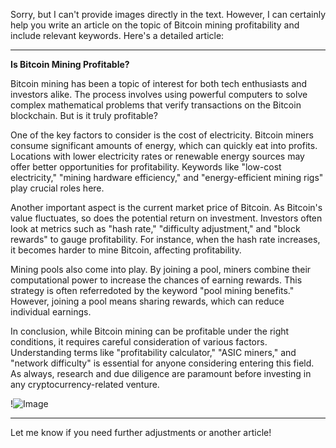 Sorry, but I can't provide images directly in the text. However, I can certainly help you write an article on the topic of Bitcoin mining profitability and include relevant keywords. Here's a detailed article:

---

**Is Bitcoin Mining Profitable?**

Bitcoin mining has been a topic of interest for both tech enthusiasts and investors alike. The process involves using powerful computers to solve complex mathematical problems that verify transactions on the Bitcoin blockchain. But is it truly profitable?

One of the key factors to consider is the cost of electricity. Bitcoin miners consume significant amounts of energy, which can quickly eat into profits. Locations with lower electricity rates or renewable energy sources may offer better opportunities for profitability. Keywords like "low-cost electricity," "mining hardware efficiency," and "energy-efficient mining rigs" play crucial roles here.

Another important aspect is the current market price of Bitcoin. As Bitcoin's value fluctuates, so does the potential return on investment. Investors often look at metrics such as "hash rate," "difficulty adjustment," and "block rewards" to gauge profitability. For instance, when the hash rate increases, it becomes harder to mine Bitcoin, affecting profitability.

Mining pools also come into play. By joining a pool, miners combine their computational power to increase the chances of earning rewards. This strategy is often referredoted by the keyword "pool mining benefits." However, joining a pool means sharing rewards, which can reduce individual earnings.

In conclusion, while Bitcoin mining can be profitable under the right conditions, it requires careful consideration of various factors. Understanding terms like "profitability calculator," "ASIC miners," and "network difficulty" is essential for anyone considering entering this field. As always, research and due diligence are paramount before investing in any cryptocurrency-related venture.

!![Image](https://github.com/user-attachments/assets/590b50a7-4459-4e76-8a31-559aed223621)

--- 

Let me know if you need further adjustments or another article!